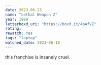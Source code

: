 ```yaml
---
date: 2023-06-23
name: "Lethal Weapon 2"
year: 1989
letterboxd_uri: "https://boxd.it/4pAfVZ"
rating: 
rewatch: Yes
tags: "laptop"
watched_date: 2023-06-18
---
```


this franchise is insanely cruel.
